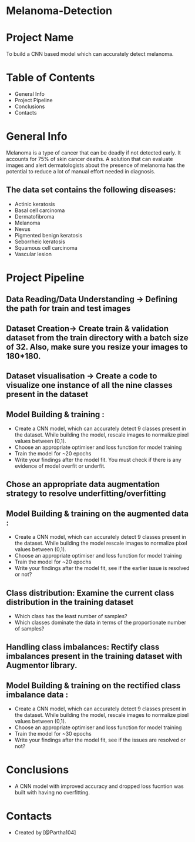 # Melanoma-Detection
# Project Name
To build a CNN based model which can accurately detect melanoma. 

# Table of Contents
- General Info
- Project Pipeline
- Conclusions
- Contacts

# General Info
Melanoma is a type of cancer that can be deadly if not detected early. It accounts for 75% of skin cancer deaths. A solution that can evaluate images and alert dermatologists about the presence of melanoma has the potential to reduce a lot of manual effort needed in diagnosis.

## The data set contains the following diseases:

- Actinic keratosis
- Basal cell carcinoma
- Dermatofibroma
- Melanoma
- Nevus
- Pigmented benign keratosis
- Seborrheic keratosis
- Squamous cell carcinoma
- Vascular lesion

# Project Pipeline
## Data Reading/Data Understanding → Defining the path for train and test images 
## Dataset Creation→ Create train & validation dataset from the train directory with a batch size of 32. Also, make sure you resize your images to 180*180.
## Dataset visualisation → Create a code to visualize one instance of all the nine classes present in the dataset 
## Model Building & training : 
- Create a CNN model, which can accurately detect 9 classes present in the dataset. While building the model, rescale images to normalize pixel values between (0,1).
- Choose an appropriate optimiser and loss function for model training
- Train the model for ~20 epochs
- Write your findings after the model fit. You must check if there is any evidence of model overfit or underfit.
## Chose an appropriate data augmentation strategy to resolve underfitting/overfitting 
## Model Building & training on the augmented data :
- Create a CNN model, which can accurately detect 9 classes present in the dataset. While building the model rescale images to normalize pixel values between (0,1).
- Choose an appropriate optimiser and loss function for model training
- Train the model for ~20 epochs
- Write your findings after the model fit, see if the earlier issue is resolved or not?
## Class distribution: Examine the current class distribution in the training dataset 
- Which class has the least number of samples?
- Which classes dominate the data in terms of the proportionate number of samples?
## Handling class imbalances: Rectify class imbalances present in the training dataset with Augmentor library.
## Model Building & training on the rectified class imbalance data :
- Create a CNN model, which can accurately detect 9 classes present in the dataset. While building the model, rescale images to normalize pixel values between (0,1).
- Choose an appropriate optimiser and loss function for model training
- Train the model for ~30 epochs
- Write your findings after the model fit, see if the issues are resolved or not?

# Conclusions
- A CNN model with improved accuracy and dropped loss fucntion was built with having no overfitting.

# Contacts
- Created by [@Partha104]
